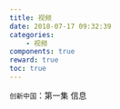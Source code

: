 ```yaml
---
title: 视频
date: 2018-07-17 09:32:39
categories:
	- 视频
components: true
reward: true
toc: true
---
```


`创新中国`：第一集 信息



